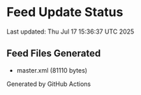 # Feed Update Status
Last updated: Thu Jul 17 15:36:37 UTC 2025

## Feed Files Generated
- master.xml (81110 bytes)

Generated by GitHub Actions
